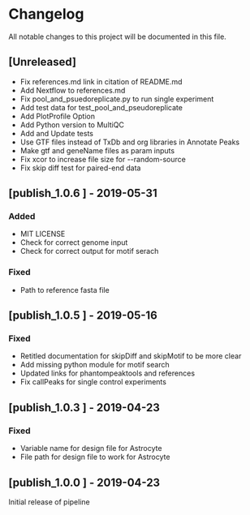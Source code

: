 # Changelog

All notable changes to this project will be documented in this file.

## [Unreleased]
- Fix references.md link in citation of README.md
- Add Nextflow to references.md
- Fix pool_and_psuedoreplicate.py to run single experiment
- Add test data for test_pool_and_pseudoreplicate
- Add PlotProfile Option
- Add Python version to MultiQC
- Add and Update tests
- Use GTF files instead of TxDb and org libraries in Annotate Peaks
- Make gtf and geneName files as param inputs
- Fix xcor to increase file size for --random-source
- Fix skip diff test for paired-end data

## [publish_1.0.6 ] - 2019-05-31
### Added
- MIT LICENSE
- Check for correct genome input
- Check for correct output for motif serach

### Fixed
- Path to reference fasta file

## [publish_1.0.5 ] - 2019-05-16
### Fixed
- Retitled documentation for skipDiff and skipMotif to be more clear
- Add missing python module for motif search
- Updated links for phantompeaktools and references
- Fix callPeaks for single control experiments

## [publish_1.0.3 ] - 2019-04-23
### Fixed
- Variable name for design file for Astrocyte
- File path for design file to work for Astrocyte

## [publish_1.0.0 ] - 2019-04-23
Initial release of pipeline

